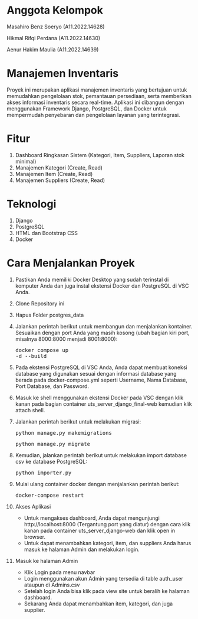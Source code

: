 # Anggota Kelompok

Masahiro Benz Soeryo (A11.2022.14628)

Hikmal Rifqi Perdana (A11.2022.14630)

Aenur Hakim Maulia (A11.2022.14639)

# Manajemen Inventaris

Proyek ini merupakan aplikasi manajemen inventaris yang bertujuan untuk memudahkan pengelolaan stok, pemantauan persediaan, serta memberikan akses informasi inventaris secara real-time. Aplikasi ini dibangun dengan menggunakan Framework Django, PostgreSQL, dan Docker untuk mempermudah penyebaran dan pengelolaan layanan yang terintegrasi.

# Fitur

1. Dashboard Ringkasan Sistem (Kategori, Item, Suppliers, Laporan stok minimal)
2. Manajemen Kategori (Create, Read) 
3. Manajemen Item (Create, Read)
4. Manajemen Suppliers (Create, Read)

# Teknologi

1. Django
2. PostgreSQL
3. HTML dan Bootstrap CSS
4. Docker

# Cara Menjalankan Proyek

1. Pastikan Anda memiliki Docker Desktop yang sudah terinstal di komputer Anda dan juga instal ekstensi Docker dan PostgreSQL di VSC Anda.

2. Clone Repository ini

3. Hapus Folder postgres_data

4. Jalankan perintah berikut untuk membangun dan menjalankan kontainer. Sesuaikan dengan port Anda yang masih kosong (ubah bagian kiri port, misalnya 8000:8000 menjadi 8001:8000): <pre>docker compose up -d --build</pre>

5. Pada ekstensi PostgreSQL di VSC Anda, Anda dapat membuat koneksi database yang digunakan sesuai dengan informasi database yang berada pada docker-compose.yml seperti Username, Nama Database, Port Database, dan Password.

6. Masuk ke shell menggunakan ekstensi Docker pada VSC dengan klik kanan pada bagian container uts_server_django_final-web kemudian klik attach shell.

7. Jalankan perintah berikut untuk melakukan migrasi:
   <pre>python manage.py makemigrations</pre> 
   <pre>python manage.py migrate</pre>

9. Kemudian, jalankan perintah berikut untuk melakukan import database csv ke database PostgreSQL:
    <pre>python importer.py</pre>

5. Mulai ulang container docker dengan menjalankan perintah berikut:
   <pre>docker-compose restart</pre>

7. Akses Aplikasi

   - Untuk mengakses dashboard, Anda dapat mengunjungi http://localhost:8000 (Tergantung port yang diatur) dengan cara klik kanan pada container uts_server_django-web dan klik open in browser.
   - Untuk dapat menambahkan kategori, item, dan suppliers Anda harus masuk ke halaman Admin dan melakukan login.

7. Masuk ke halaman Admin
   
   - Klik Login pada menu navbar
   - Login menggunakan akun Admin yang tersedia di table auth_user ataupun di Admins.csv
   - Setelah login Anda bisa klik pada view site untuk beralih ke halaman dashboard.
   - Sekarang Anda dapat menambahkan item, kategori, dan juga supplier.
